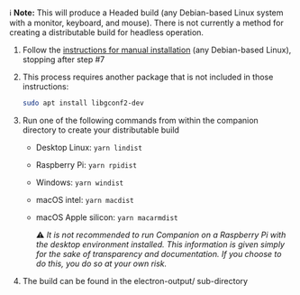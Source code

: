 :information_source: **Note:** This will produce a Headed build (any Debian-based Linux system with a monitor, keyboard, and mouse). There is not currently a method for creating a distributable build for headless operation.

1. Follow the [instructions for manual installation](/bitfocus/companion/wiki/Manual-Install-on-Raspberry-Pi) (any Debian-based Linux), stopping after step #7

1. This process requires another package that is not included in those instructions:
   ```bash
   sudo apt install libgconf2-dev
   ```
1. Run one of the following commands from within the companion directory to create your distributable build

   - Desktop Linux: `yarn lindist`
   - Raspberry Pi: `yarn rpidist`  
   - Windows: `yarn windist`
   - macOS intel: `yarn macdist`
   - macOS Apple silicon: `yarn macarmdist`

      :warning: _It is not recommended to run Companion on a Raspberry Pi with the desktop environment installed. This information is given simply for the sake of transparency and documentation. If you choose to do this, you do so at your own risk._

1. The build can be found in the electron-output/ sub-directory
